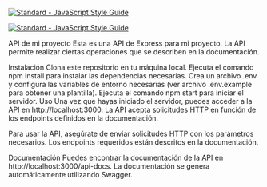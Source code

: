 [![Standard - JavaScript Style Guide](https://cdn.rawgit.com/standard/standard/master/badge.svg)](https://github.com/standard/standard)

[![Standard - JavaScript Style Guide](https://img.shields.io/badge/code%20style-standard-brightgreen.svg)](https://standardjs.com/)

API de mi proyecto
Esta es una API de Express para mi proyecto. La API permite realizar ciertas operaciones que se describen en la documentación.

Instalación
Clona este repositorio en tu máquina local.
Ejecuta el comando npm install para instalar las dependencias necesarias.
Crea un archivo .env y configura las variables de entorno necesarias (ver archivo .env.example para obtener una plantilla).
Ejecuta el comando npm start para iniciar el servidor.
Uso
Una vez que hayas iniciado el servidor, puedes acceder a la API en http://localhost:3000. La API acepta solicitudes HTTP en función de los endpoints definidos en la documentación.

Para usar la API, asegúrate de enviar solicitudes HTTP con los parámetros necesarios. Los endpoints requeridos están descritos en la documentación.

Documentación
Puedes encontrar la documentación de la API en http://localhost:3000/api-docs. La documentación se genera automáticamente utilizando Swagger.
